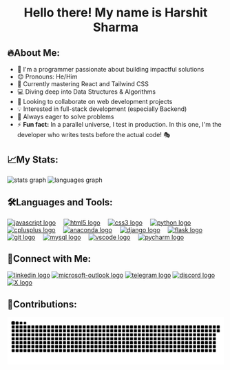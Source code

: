 <h1 align="center">Hello there! My name is Harshit Sharma</h1>

## 🔥About Me:
- 🗿 I'm a programmer passionate about building impactful solutions
- 😊 Pronouns: He/Him
- 🌱 Currently mastering React and Tailwind CSS
- 💻 Diving deep into Data Structures & Algorithms
- 🚀 Looking to collaborate on web development projects
- 💡 Interested in full-stack development (especially Backend)
- 🎯 Always eager to solve problems
- ⚡ <b>Fun fact:</b> In a parallel universe, I test in production. In this one, I'm the developer who writes tests before the actual code! 🎭

###

## 📈My Stats:
<div align="left">
  <img src="https://github-readme-stats.vercel.app/api?username=HsAhRaSrHmIaT&hide_title=true&hide_rank=false&show_icons=true&include_all_commits=true&count_private=true&disable_animations=false&theme=github_dark&locale=en&hide_border=false&order=1" height="145" alt="stats graph"  />
  <img src="https://github-readme-stats.vercel.app/api/top-langs?username=HsAhRaSrHmIaT&locale=en&hide_title=true&layout=compact&card_width=320&langs_count=5&theme=github_dark&hide_border=false&order=1" height="145" alt="languages graph"  />
</div>

###

<div align="left">
  
  ## 🛠️Languages and Tools:
  <a href="https://developer.mozilla.org/en-US/docs/Web/JavaScript"><img src="https://cdn.jsdelivr.net/gh/devicons/devicon/icons/javascript/javascript-original.svg" height="30" alt="javascript logo"  /></a>
  <img width="10" />
  <a href="https://developer.mozilla.org/en-US/docs/Web/HTML"><img src="https://cdn.jsdelivr.net/gh/devicons/devicon/icons/html5/html5-original.svg" height="30" alt="html5 logo"  /></a>
  <img width="10" />
  <a href="https://developer.mozilla.org/en-US/docs/Web/CSS"><img src="https://cdn.jsdelivr.net/gh/devicons/devicon/icons/css3/css3-original.svg" height="30" alt="css3 logo"  /></a>
  <img width="10" />
  <a href="https://www.python.org/doc/"><img src="https://cdn.jsdelivr.net/gh/devicons/devicon/icons/python/python-original.svg" height="30" alt="python logo"  /></a>
  <img width="10" />
  <a href="https://cplusplus.com/doc/tutorial/"><img src="https://cdn.jsdelivr.net/gh/devicons/devicon/icons/cplusplus/cplusplus-original.svg" height="30" alt="cplusplus logo"  /></a>
  <img width="10" />
  <a href="https://docs.anaconda.com/"><img src="https://cdn.jsdelivr.net/gh/devicons/devicon/icons/anaconda/anaconda-original.svg" height="30" alt="anaconda logo"  /></a>
  <img width="10" />
  <a href="https://docs.djangoproject.com/en/5.1/"><img src="https://cdn.jsdelivr.net/gh/devicons/devicon/icons/django/django-plain.svg" height="30" alt="django logo"  /></a>
  <img width="10" />
  <a href="https://flask.palletsprojects.com/en/3.0.x/"><img src="https://cdn.jsdelivr.net/gh/devicons/devicon/icons/flask/flask-original.svg" height="30" alt="flask logo"  /></a>
  <img width="10" />
  <a href="https://git-scm.com/doc"><img src="https://cdn.jsdelivr.net/gh/devicons/devicon/icons/git/git-original.svg" height="30" alt="git logo"  /></a>
  <img width="10" />
  <a href="https://dev.mysql.com/doc/"><img src="https://cdn.jsdelivr.net/gh/devicons/devicon/icons/mysql/mysql-original.svg" height="30" alt="mysql logo"  /></a>
  <img width="10" />
  <a href="https://code.visualstudio.com/Docs"><img src="https://cdn.jsdelivr.net/gh/devicons/devicon/icons/vscode/vscode-original.svg" height="30" alt="vscode logo"  /></a>
  <img width="10" />
  <a href="https://www.jetbrains.com/help/pycharm/quick-start-guide.html"><img src="https://cdn.jsdelivr.net/gh/devicons/devicon/icons/pycharm/pycharm-original.svg" height="30" alt="pycharm logo"  /></a>
</div>

###

<div align="left">
  
  ## 🤝Connect with Me:
  <a href="https://www.linkedin.com/in/harshit-sharma-223612296/"><img src="https://img.icons8.com/?size=100&id=13930&format=png&color=000000" height="35" alt="linkedin logo"  /></a>
  <a href="mailto:harshitsharma2.04@outlook.com"><img src="https://img.icons8.com/?size=100&id=ut6gQeo5pNqf&format=png&color=000000" height="35" alt="microsoft-outlook logo"  /></a>
  <a href="https://t.me/HsAhRaSrHmIaT"><img src="https://img.icons8.com/?size=100&id=63306&format=png&color=000000" height="35" alt="telegram logo" /></a>
  <a href="https://discordapp.com/users/886296985743798382"><img src="https://img.icons8.com/?size=100&id=M725CLW4L7wE&format=png&color=000000" height="35" alt="discord logo"  /></a>
  <a href="https://twitter.com/HsAhRaSrHmIaT"><img src="https://img.icons8.com/?size=100&id=ClbD5JTFM7FA&format=png&color=000000" height="35" alt="X logo" /></a>
</div>

###

## 🐍Contributions:

<img src="https://raw.githubusercontent.com/HsAhRaSrHmIaT/HsAhRaSrHmIaT/output/snake.svg" alt="Snake animation" />

###
